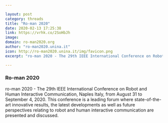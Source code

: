 ```yaml
---

layout: post
category: threads
title: "Ro-man 2020"
date: 2020-02-13 17:25:38
link: https://vrhk.co/2SoHbJh
image: 
domain: ro-man2020.org
author: "ro-man2020.unina.it"
icon: http://ro-man2020.unina.it/img/favicon.png
excerpt: "ro-man 2020 - The 29th IEEE International Conference on Robot and Human Interactive Communication, Naples Italy, from August 31 to September 4, 2020. This conference is a leading forum where state-of-the-art innovative results, the latest developments as well as future perspectives relating to robot and human interactive communication are presented and discussed."

---
```


### Ro-man 2020

ro-man 2020 - The 29th IEEE International Conference on Robot and Human Interactive Communication, Naples Italy, from August 31 to September 4, 2020. This conference is a leading forum where state-of-the-art innovative results, the latest developments as well as future perspectives relating to robot and human interactive communication are presented and discussed.